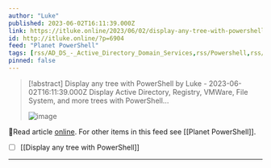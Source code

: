 ```yaml
---
author: "Luke"
published: 2023-06-02T16:11:39.000Z
link: https://itluke.online/2023/06/02/display-any-tree-with-powershell/
id: http://itluke.online/?p=6904
feed: "Planet PowerShell"
tags: [rss/AD_DS_-_Active_Directory_Domain_Services,rss/Powershell,rss/Active_Directory,rss/Cmdlet,rss/File_System,rss/Module,rss/Registry]
pinned: false
---
```

> [!abstract] Display any tree with PowerShell by Luke - 2023-06-02T16:11:39.000Z
> Display Active Directory, Registry, VMWare, File System, and more trees with PowerShell...
>
> ![image](https://itluke.files.wordpress.com/2023/06/show-tree.png)

🔗Read article [online](https://itluke.online/2023/06/02/display-any-tree-with-powershell/). For other items in this feed see [[Planet PowerShell]].

- [ ] [[Display any tree with PowerShell]]
- - -

